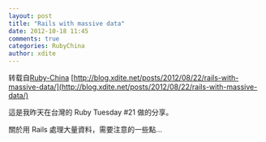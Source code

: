 ```yaml
---
layout: post
title: "Rails with massive data"
date: 2012-10-18 11:45
comments: true
categories: RubyChina
author: xdite
---
```

转载自[Ruby-China](http://ruby-china.org/topics/5081)
[http://blog.xdite.net/posts/2012/08/22/rails-with-massive-data/](http://blog.xdite.net/posts/2012/08/22/rails-with-massive-data/)

這是我昨天在台灣的 Ruby Tuesday \#21 做的分享。

關於用 Rails 處理大量資料，需要注意的一些點...
